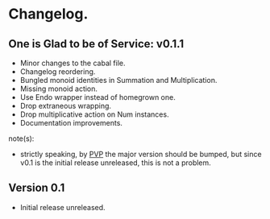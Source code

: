 # Changelog.

## One is Glad to be of Service: v0.1.1

* Minor changes to the cabal file.
* Changelog reordering.
* Bungled monoid identities in Summation and Multiplication.
* Missing monoid action.
* Use Endo wrapper instead of homegrown one.
* Drop extraneous wrapping.
* Drop multiplicative action on Num instances.
* Documentation improvements.

note(s):
* strictly speaking, by [PVP](https://pvp.haskell.org/) the major version should be bumped, but since v0.1 is the initial release unreleased, this is not a problem.

## Version 0.1

* Initial release unreleased.
